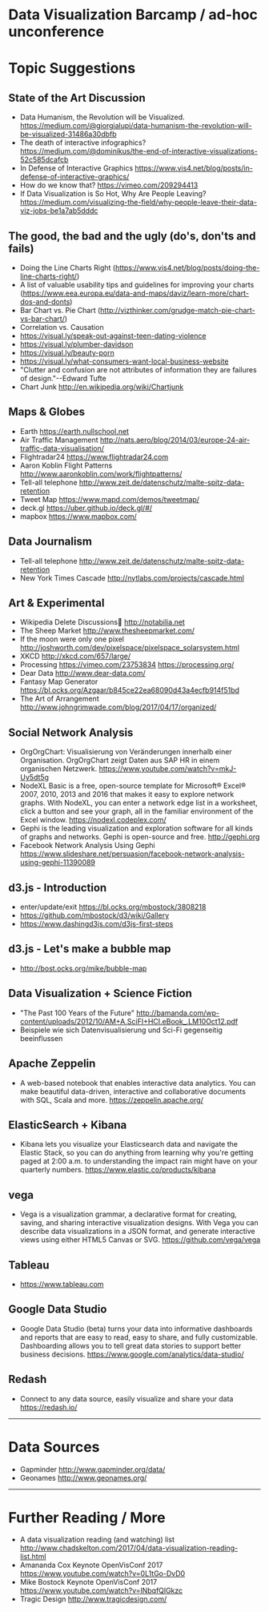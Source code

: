 # Data Visualization Barcamp / ad-hoc unconference

# Topic Suggestions

## State of the Art Discussion

- Data Humanism, the Revolution will be Visualized. https://medium.com/@giorgialupi/data-humanism-the-revolution-will-be-visualized-31486a30dbfb
- The death of interactive infographics? https://medium.com/@dominikus/the-end-of-interactive-visualizations-52c585dcafcb
- In Defense of Interactive Graphics https://www.vis4.net/blog/posts/in-defense-of-interactive-graphics/
- How do we know that? https://vimeo.com/209294413
- If Data Visualization is So Hot, Why Are People Leaving? https://medium.com/visualizing-the-field/why-people-leave-their-data-viz-jobs-be1a7ab5dddc

## The good, the bad and the ugly (do's, don'ts and fails)

- Doing the Line Charts Right (https://www.vis4.net/blog/posts/doing-the-line-charts-right/)
- A list of valuable usability tips and guidelines for improving your charts (https://www.eea.europa.eu/data-and-maps/daviz/learn-more/chart-dos-and-donts)
- Bar Chart vs. Pie Chart (http://vizthinker.com/grudge-match-pie-chart-vs-bar-chart/)
- Correlation vs. Causation
- https://visual.ly/speak-out-against-teen-dating-violence
- https://visual.ly/plumber-davidson
- https://visual.ly/beauty-porn
- https://visual.ly/what-consumers-want-local-business-website
- "Clutter and confusion are not attributes of information they are failures of design."--Edward Tufte
- Chart Junk http://en.wikipedia.org/wiki/Chartjunk

## Maps & Globes

- Earth https://earth.nullschool.net
- Air Traffic Management http://nats.aero/blog/2014/03/europe-24-air-traffic-data-visualisation/
- Flightradar24 https://www.flightradar24.com
- Aaron Koblin Flight Patterns http://www.aaronkoblin.com/work/flightpatterns/
- Tell-all telephone http://www.zeit.de/datenschutz/malte-spitz-data-retention
- Tweet Map https://www.mapd.com/demos/tweetmap/
- deck.gl https://uber.github.io/deck.gl/#/
- mapbox https://www.mapbox.com/

## Data Journalism

- Tell-all telephone http://www.zeit.de/datenschutz/malte-spitz-data-retention
- New York Times Cascade http://nytlabs.com/projects/cascade.html


## Art & Experimental

- Wikipedia Delete Discussions http://notabilia.net
- The Sheep Market http://www.thesheepmarket.com/
- If the moon were only one pixel http://joshworth.com/dev/pixelspace/pixelspace_solarsystem.html
- XKCD http://xkcd.com/657/large/
- Processing https://vimeo.com/23753834 https://processing.org/
- Dear Data http://www.dear-data.com/
- Fantasy Map Generator https://bl.ocks.org/Azgaar/b845ce22ea68090d43a4ecfb914f51bd
- The Art of Arrangement http://www.johngrimwade.com/blog/2017/04/17/organized/

## Social Network Analysis

- OrgOrgChart: Visualisierung von Veränderungen innerhalb einer Organisation. OrgOrgChart zeigt Daten aus SAP HR in einem organischen Netzwerk. https://www.youtube.com/watch?v=mkJ-Uy5dt5g
- NodeXL Basic is a free, open-source template for Microsoft® Excel® 2007, 2010, 2013 and 2016 that makes it easy to explore network graphs.  With NodeXL, you can enter a network edge list in a worksheet, click a button and see your graph, all in the familiar environment of the Excel window. https://nodexl.codeplex.com/
- Gephi is the leading visualization and exploration software for all kinds of graphs and networks. Gephi is open-source and free. http://gephi.org
- Facebook Network Analysis Using Gephi https://www.slideshare.net/persuasion/facebook-network-analysis-using-gephi-11390089

## d3.js - Introduction

- enter/update/exit https://bl.ocks.org/mbostock/3808218
- https://github.com/mbostock/d3/wiki/Gallery
- https://www.dashingd3js.com/d3js-first-steps

## d3.js - Let's make a bubble map

- http://bost.ocks.org/mike/bubble-map

## Data Visualization + Science Fiction

- "The Past 100 Years of the Future" http://bamanda.com/wp-content/uploads/2012/10/AM+A.SciFI+HCI.eBook_.LM10Oct12.pdf
- Beispiele wie sich Datenvisualisierung und Sci-Fi gegenseitig beeinflussen

## Apache Zeppelin

- A web-based notebook that enables interactive data analytics. You can make beautiful data-driven, interactive and collaborative documents with SQL, Scala and more. https://zeppelin.apache.org/

## ElasticSearch + Kibana 

- Kibana lets you visualize your Elasticsearch data and navigate the Elastic Stack, so you can do anything from learning why you're getting paged at 2:00 a.m. to understanding the impact rain might have on your quarterly numbers. https://www.elastic.co/products/kibana

## vega 

- Vega is a visualization grammar, a declarative format for creating, saving, and sharing interactive visualization designs. With Vega you can describe data visualizations in a JSON format, and generate interactive views using either HTML5 Canvas or SVG. https://github.com/vega/vega

## Tableau 

- https://www.tableau.com

## Google Data Studio

- Google Data Studio (beta) turns your data into informative dashboards and reports that are easy to read, easy to share, and fully customizable. Dashboarding allows you to tell great data stories to support better business decisions. https://www.google.com/analytics/data-studio/

## Redash

- Connect to any data source, easily visualize and share your data https://redash.io/

----

# Data Sources

- Gapminder http://www.gapminder.org/data/
- Geonames http://www.geonames.org/


----

# Further Reading / More

- A data visualization reading (and watching) list http://www.chadskelton.com/2017/04/data-visualization-reading-list.html
- Amananda Cox Keynote OpenVisConf 2017 https://www.youtube.com/watch?v=0L1tGo-DvD0
- Mike Bostock Keynote OpenVisConf 2017 https://www.youtube.com/watch?v=lNbqfQlGkzc
- Tragic Design http://www.tragicdesign.com/





